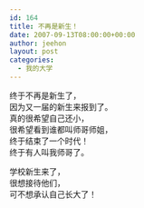 ```yaml
---
id: 164
title: 不再是新生！
date: 2007-09-13T08:00:00+00:00
author: jeehon
layout: post
categories:
  - 我的大学
---
```

终于不再是新生了，  
因为又一届的新生来报到了。  
真的很希望自己还小，  
很希望看到谁都叫师哥师姐，  
终于结束了一个时代！  
终于有人叫我师哥了。

学校新生来了，  
很想接待他们，  
可不想承认自己长大了！